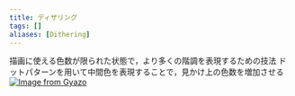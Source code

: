 ```yaml
---
title: ディザリング
tags: []
aliases: [Dithering]
---
```

描画に使える色数が限られた状態で，より多くの階調を表現するための技法
ドットパターンを用いて中間色を表現することで，見かけ上の色数を増加させる
[![Image from Gyazo](https://i.gyazo.com/fea58df8446c5649ef4f7d2e179918ff.png)](https://gyazo.com/fea58df8446c5649ef4f7d2e179918ff)
